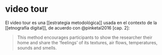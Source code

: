 # video tour
El video tour es una [[estrategia metodológica]] usada en el contexto de la [[etnografía digital]], de acuerdo con @pinketal2016 [cap. 2]:

>This method encourages participants to show the researcher their home and share the ‘feelings’ of its textures, air flows, temperatures, sounds and smells.
